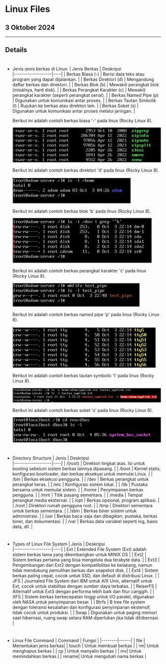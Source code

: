 # Linux Files

## 3 Oktober 2024

---

## Details

#
- Jenis-jenis berkas di Linux:
    | Jenis Berkas      | Deskripsi    
    |-------------------|----|
    | Berkas Biasa (-)   | Berisi data teks atau program yang dapat dijalankan.        |
    | Berkas Direktori (d) | Mengandung daftar berkas dan direktori.                     |
    | Berkas Blok (b)    | Mewakili perangkat blok (misalnya, hard disk).              |
    | Berkas Perangkat Karakter (c) | Mewakili perangkat karakter (seperti perangkat serial).  |
    | Berkas Named Pipe (p) | Digunakan untuk komunikasi antar proses.                |
    | Berkas Tautan Simbolik (l) | Rujukan ke berkas atau direktori lain.                |
    | Berkas Soket (s)   | Digunakan untuk komunikasi antar proses melalui jaringan.   |

    Berikut ini adalah contoh berkas biasa '-' pada linux (Rocky Linux 8).

    ![berkas](https://github.com/adampnggwa/BELAJAR-YAVA247/blob/main/Image/command%20linux/berkas1.png)

    Berikut ini adalah contoh berkas direktori 'd' pada linux (Rocky Linux 8).

    ![berkas](https://github.com/adampnggwa/BELAJAR-YAVA247/blob/main/Image/command%20linux/berkas2.png)

    Berikut ini adalah contoh berkas blok 'b' pada linux (Rocky Linux 8).

    ![berkas](https://github.com/adampnggwa/BELAJAR-YAVA247/blob/main/Image/command%20linux/berkas3.png)

    Berikut ini adalah contoh berkas perangkat karakter 'c' pada linux (Rocky Linux 8).

    ![berkas](https://github.com/adampnggwa/BELAJAR-YAVA247/blob/main/Image/command%20linux/berkas4.png)

    Berikut ini adalah contoh berkas named pipe 'p' pada linux (Rocky Linux 8).

    ![berkas](https://github.com/adampnggwa/BELAJAR-YAVA247/blob/main/Image/command%20linux/berkas4,5.png)

    Berikut ini adalah contoh berkas tautan symbolic 'l' pada linux (Rocky Linux 8).

    ![berkas](https://github.com/adampnggwa/BELAJAR-YAVA247/blob/main/Image/command%20linux/berkas5.png)

    Berikut ini adalah contoh berkas soket 's' pada linux (Rocky Linux 8).

    ![berkas](https://github.com/adampnggwa/BELAJAR-YAVA247/blob/main/Image/command%20linux/berkas6.png)

#
- Directory Structure
    | Jenis       | Deskripsi    
    |-------------------|----|
    | /(root) | Direktori tingkat atas. Isi untuk booting sebelum sistem berkas lainnya dipasang. |
    | /boot | Kernel statis, konfigurasi bootloader, dan berkas eksekusi untuk memulai Linux. |
    | /bin | Berkas eksekusi pengguna. |
    | /dev | Berkas perangkat untuk perangkat keras. |
    | /etc | Konfigurasi sistem lokal. |
    | /lib | Pustaka bersama untuk memulai sistem. |
    | /home | Penyimpanan berkas pengguna. |
    | /mnt | Titik pasang sementara. |
    | /media | Tempat perangkat media eksternal. |
    | /opt | Berkas opsional, program aplikasi. |
    | /root | Direktori rumah pengguna root. |
    | /tmp | Direktori sementara untuk berkas sementara. |
    | /sbin | Berkas biner sistem untuk administrasi. |
    | /usr | Berkas baca-saja dan dibagikan, pustaka, berkas biner, dan dokumentasi. |
    | /var | Berkas data variabel seperti log, basis data, dll. |

#
- Types of Linux File System
    | Jenis       | Deskripsi    
    |-------------------|----|
    | Ext | Extended File System (Ext) adalah sistem berkas lama yang dikembangkan untuk MINIX OS |
    | Ext2 | Sistem berkas pertama yang bisa mengelola dua terabyte data. |
    | Ext3 | Pengembangan dari Ext2 dengan kompatibilitas ke belakang, namun tidak mendukung pemulihan berkas dan snapshot disk. |
    | Ext4 | Sistem berkas paling cepat, cocok untuk SSD, dan default di distribusi Linux. |
    | JFS | Journaled File System dari IBM untuk AIX Unix, alternatif untuk Ext, cocok untuk stabilitas dengan sumber daya terbatas. |
    | ReiserFS | Alternatif untuk Ext3 dengan performa lebih baik dan fitur canggih. |
    | XFS | Sistem berkas berkecepatan tinggi untuk I/O paralel, digunakan oleh NASA untuk penyimpanan besar. |
    | Btrfs | B tree file system dengan toleransi kesalahan dan konfigurasi penyimpanan ekstensif, tidak cocok untuk produksi. |
    | Swap | Digunakan untuk paging memori saat hibernasi, ruang swap setara RAM diperlukan jika tidak dihibernasi. |

#
- Linux File Command
    | Command   | Fungsi |
    |--------|------|
    | file | Menentukan jenis berkas|
    |   touch  |  Untuk membuat berkas |
    | rm|   Untuk menghapus berkas |
    | cp |  Untuk menyalin berkas |
    | mv|   Untuk memindahkan berkas |
    | rename|   Untuk mengubah nama berkas |

